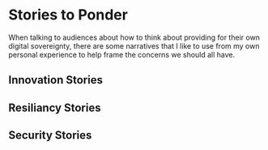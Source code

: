 # Stories to Ponder

When talking to audiences about how to think about providing for their own digital sovereignty, there are some narratives that I like to use from my own personal experience to help frame the concerns we should all have.

## Innovation Stories

## Resiliancy Stories

## Security Stories
